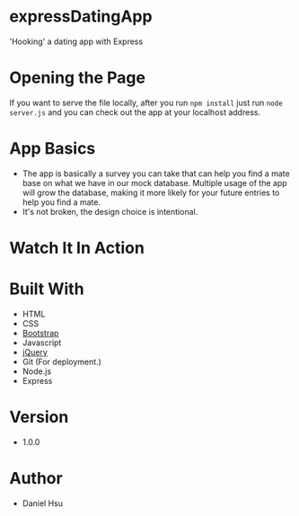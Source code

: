 # expressDatingApp
'Hooking' a dating app with Express

# Opening the Page
If you want to serve the file locally, after you run `npm install` just run  `node server.js` and you can check out the app at your localhost address.

# App Basics
- The app is basically a survey you can take that can help you find a mate base on what we have in our mock database. Multiple usage of the app will grow the database, making it more likely for your future entries to help you find a mate.
- It's not broken, the design choice is intentional.

# Watch It In Action

# Built With
- HTML
- CSS
- [Bootstrap](https://getbootstrap.com/)
- Javascript
- [jQuery](https://jquery.com/)
- Git (For deployment.)
- Node.js
- Express

# Version
- 1.0.0

# Author
- Daniel Hsu
